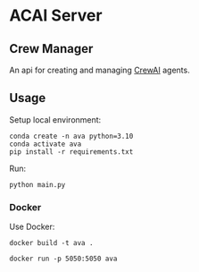 # ACAI Server

## Crew Manager

An api for creating and managing [CrewAI](https://github.com/joaomdmoura/crewAI) agents.

## Usage

Setup local environment:

```
conda create -n ava python=3.10
conda activate ava
pip install -r requirements.txt
```

Run:

```
python main.py
```

### Docker

Use Docker:

```
docker build -t ava .
```

```
docker run -p 5050:5050 ava
```

